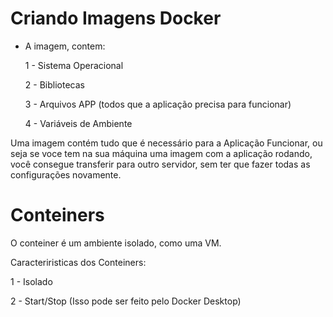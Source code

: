 # Criando Imagens Docker

- A imagem, contem:

  <p>1 - Sistema Operacional</p>
  <p>2 - Bibliotecas</p>
  <p>3 - Arquivos APP (todos que a aplicação precisa para funcionar)</p>
  <p>4 - Variáveis de Ambiente</p>

Uma imagem contém tudo que é necessário para a Aplicação Funcionar, ou seja se voce tem na sua máquina uma imagem com a aplicação rodando, você consegue transferir para outro servidor, sem ter que fazer todas as configurações novamente.

# Conteiners

O conteiner é um ambiente isolado, como uma VM.

Caracteriristicas dos Conteiners:

<p>1 - Isolado</p>
<p>2 - Start/Stop (Isso pode ser feito pelo Docker Desktop)</p>



